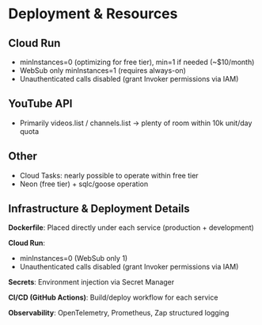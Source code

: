 # Deployment & Resources

## Cloud Run

- minInstances=0 (optimizing for free tier), min=1 if needed (~$10/month)
- WebSub only minInstances=1 (requires always-on)
- Unauthenticated calls disabled (grant Invoker permissions via IAM)

## YouTube API

- Primarily videos.list / channels.list → plenty of room within 10k unit/day quota

## Other

- Cloud Tasks: nearly possible to operate within free tier
- Neon (free tier) + sqlc/goose operation

## Infrastructure & Deployment Details

**Dockerfile**: Placed directly under each service (production + development)

**Cloud Run**:
- minInstances=0 (WebSub only 1)
- Unauthenticated calls disabled (grant Invoker permissions via IAM)

**Secrets**: Environment injection via Secret Manager

**CI/CD (GitHub Actions)**: Build/deploy workflow for each service

**Observability**: OpenTelemetry, Prometheus, Zap structured logging